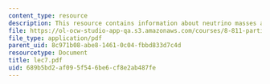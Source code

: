 ```yaml
---
content_type: resource
description: This resource contains information about neutrino masses and oscillations.
file: https://ol-ocw-studio-app-qa.s3.amazonaws.com/courses/8-811-particle-physics-ii-fall-2005/689b5bd2af095f546be6cf8e2ab487fe_lec7.pdf
file_type: application/pdf
parent_uid: 8c971b08-abe8-1461-0c04-fbbd833d7c4d
resourcetype: Document
title: lec7.pdf
uid: 689b5bd2-af09-5f54-6be6-cf8e2ab487fe
---
```

